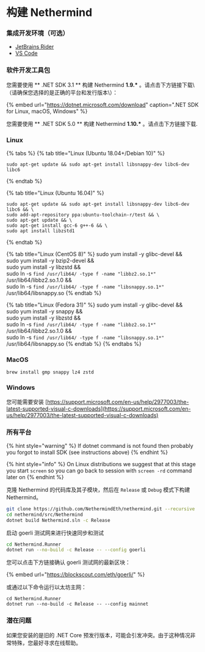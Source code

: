 # 构建 Nethermind

### 集成开发环境（可选）

* [JetBrains Rider](https://www.jetbrains.com/rider/)
* [VS Code](https://code.visualstudio.com/docs/other/dotnet)

### 软件开发工具包

您需要使用 ** .NET SDK 3.1 ** 构建 Nethermind **1.9.\*** 。请点击下方链接下载\（请确保您选择的是正确的平台和发行版本\）：

{% embed url="https://dotnet.microsoft.com/download" caption=".NET SDK for Linux, macOS, Windows" %}

您需要使用 ** .NET SDK 5.0 ** 构建 Nethermind **1.10.\***  。请点击下方链接下载.

### Linux

{% tabs %}
{% tab title="Linux \(Ubuntu 18.04+/Debian 10\)" %}
```
sudo apt-get update && sudo apt-get install libsnappy-dev libc6-dev libc6
```
{% endtab %}

{% tab title="Linux \(Ubuntu 16.04\)" %}
```text
sudo apt-get update && sudo apt-get install libsnappy-dev libc6-dev libc6 && \
sudo add-apt-repository ppa:ubuntu-toolchain-r/test && \
sudo apt-get update && \
sudo apt-get install gcc-6 g++-6 && \
sudo apt install libzstd1
```
{% endtab %}

{% tab title="Linux \(CentOS 8\)" %}
    sudo yum install -y glibc-devel && \
    sudo yum install -y bzip2-devel && \
    sudo yum install -y libzstd && \
    sudo ln -s `find /usr/lib64/ -type f -name "libbz2.so.1*"` /usr/lib64/libbz2.so.1.0 && \
    sudo ln -s `find /usr/lib64/ -type f -name "libsnappy.so.1*"` /usr/lib64/libsnappy.so
{% endtab %}

{% tab title="Linux \(Fedora 31\)" %}
    sudo yum install -y glibc-devel && \
    sudo yum install -y snappy && \
    sudo yum install -y libzstd && \
    sudo ln -s `find /usr/lib64/ -type f -name "libbz2.so.1*"` /usr/lib64/libbz2.so.1.0 && \
    sudo ln -s `find /usr/lib64/ -type f -name "libsnappy.so.1*"` /usr/lib64/libsnappy.so
{% endtab %}
{% endtabs %}

### MacOS

```text
brew install gmp snappy lz4 zstd
```

### Windows

您可能需要安装 [https://support.microsoft.com/en-us/help/2977003/the-latest-supported-visual-c-downloads](https://support.microsoft.com/en-us/help/2977003/the-latest-supported-visual-c-downloads)

### 所有平台

{% hint style="warning" %}
If dotnet command is not found then probably you forgot to install SDK \(see instructions above\)
{% endhint %}

{% hint style="info" %}
On Linux distributions we suggest that at this stage you start `screen` so you can go back to session with `screen -rd` command later on
{% endhint %}

克隆 Nethermind 的代码库及其子模块，然后在  `Release` 或 `Debug` 模式下构建 Nethermind。

```bash
git clone https://github.com/NethermindEth/nethermind.git --recursive
cd nethermind/src/Nethermind
dotnet build Nethermind.sln -c Release
```

启动 goerli 测试网来进行快速同步和测试

```bash
cd Nethermind.Runner
dotnet run --no-build -c Release -- --config goerli
```

您可以点击下方链接确认 goerli 测试网的最新区块：

{% embed url="https://blockscout.com/eth/goerli/" %}

或通过以下命令运行以太坊主网：

```text
cd Nethermind.Runner
dotnet run --no-build -c Release -- --config mainnet
```

### 潜在问题

如果您安装的是旧的 .NET Core 预发行版本，可能会引发冲突。由于这种情况非常特殊，您最好寻求在线帮助。

